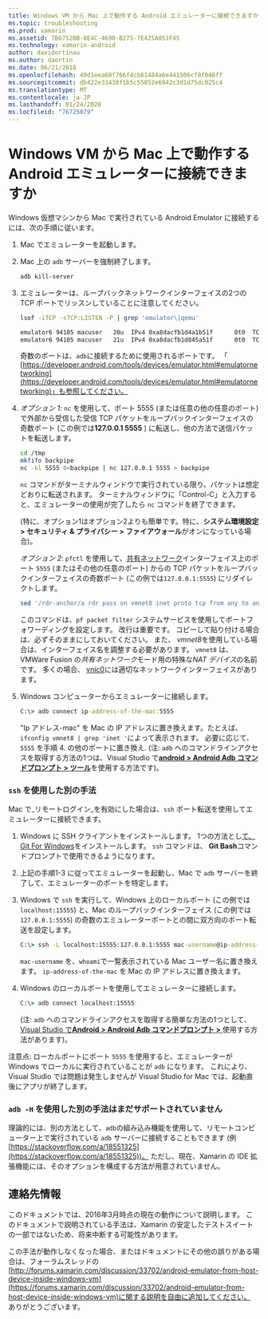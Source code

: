 ```yaml
---
title: Windows VM から Mac 上で動作する Android エミュレーターに接続できますか
ms.topic: troubleshooting
ms.prod: xamarin
ms.assetid: 7B6752BB-8E4C-4690-B275-7E425A051F45
ms.technology: xamarin-android
author: davidortinau
ms.author: daortin
ms.date: 06/21/2018
ms.openlocfilehash: 49d1eea60f766f4cb61484a6e441506cf8f046ff
ms.sourcegitcommit: db422e33438f1b5c55852e6942c3d1d75dc025c4
ms.translationtype: MT
ms.contentlocale: ja-JP
ms.lasthandoff: 01/24/2020
ms.locfileid: "76725079"
---
```

# <a name="is-it-possible-to-connect-to-android-emulators-running-on-a-mac-from-a-windows-vm"></a>Windows VM から Mac 上で動作する Android エミュレーターに接続できますか

Windows 仮想マシンから Mac で実行されている Android Emulator に接続するには、次の手順に従います。

1. Mac でエミュレーターを起動します。

2. Mac 上の `adb` サーバーを強制終了します。

    ```bash
    adb kill-server
    ```

3. エミュレーターは、ループバックネットワークインターフェイスの2つの TCP ポートでリッスンしていることに注意してください。

    ```bash
    lsof -iTCP -sTCP:LISTEN -P | grep 'emulator\|qemu'

    emulator6 94105 macuser   20u  IPv4 0xa8dacfb1d4a1b51f      0t0  TCP localhost:5555 (LISTEN)
    emulator6 94105 macuser   21u  IPv4 0xa8dacfb1d845a51f      0t0  TCP localhost:5554 (LISTEN)
    ```

    奇数のポートは、`adb`に接続するために使用されるポートです。 「 [https://developer.android.com/tools/devices/emulator.html#emulatornetworking](https://developer.android.com/tools/devices/emulator.html#emulatornetworking)」も参照してください。

4. _オプション 1_: `nc` を使用して、ポート 5555 (または任意の他の任意のポート) で外部から受信した受信 TCP パケットをループバックインターフェイスの奇数ポート (この例では**127.0.0.1 5555** ) に転送し、他の方法で送信パケットを転送します。

    ```bash
    cd /tmp
    mkfifo backpipe
    nc -kl 5555 0<backpipe | nc 127.0.0.1 5555 > backpipe
    ```

    `nc` コマンドがターミナルウィンドウで実行されている限り、パケットは想定どおりに転送されます。 ターミナルウィンドウに「Control-C」と入力すると、エミュレーターの使用が完了したら `nc` コマンドを終了できます。

    (特に、オプション1はオプション2よりも簡単です。特に、**システム環境設定 > セキュリティ & プライバシー > ファイアウォール**がオンになっている場合)。

    _オプション 2_: `pfctl` を使用して、[共有ネットワーク](https://kb.parallels.com/en/4948)インターフェイス上のポート `5555` (またはその他の任意のポート) からの TCP パケットをループバックインターフェイスの奇数ポート (この例では`127.0.0.1:5555`) にリダイレクトします。

    ```bash
    sed '/rdr-anchor/a rdr pass on vmnet8 inet proto tcp from any to any port 5555 -> 127.0.0.1 port 5555' /etc/pf.conf | sudo pfctl -ef -
    ```

    このコマンドは、`pf packet filter` システムサービスを使用してポートフォワーディングを設定します。 改行は重要です。 コピーして貼り付ける場合は、必ずそのままにしておいてください。 また、 *vmnet8*を使用している場合は、インターフェイス名を調整する必要があります。 `vmnet8` は、VMWare Fusion の*共有ネットワーク*モード用の特殊な*NAT デバイス*の名前です。 多くの場合、 [vnic0](https://download.parallels.com/doc/psbm/en/Parallels_Server_Bare_Metal_Users_Guide/29258.htm)には適切なネットワークインターフェイスがあります。

5. Windows コンピューターからエミュレーターに接続します。

    ```cmd
    C:\> adb connect ip-address-of-the-mac:5555
    ```

    "Ip アドレス-mac" を Mac の IP アドレスに置き換えます。たとえば、`ifconfig vmnet8 | grep 'inet '`によって表示されます。 必要に応じて、`5555` を手順 4. の他のポートに置き換え\. (注: `adb` へのコマンドラインアクセスを取得する方法の1つは、Visual Studio で[**android > Android Adb コマンドプロンプト > ツール**](~/cross-platform/troubleshooting/questions/version-logs.md#adb-logcat)を使用する方法です)。

### <a name="alternate-technique-using-ssh"></a>`ssh` を使用した別の手法

Mac で_リモートログイン_を有効にした場合は、`ssh` ポート転送を使用してエミュレーターに接続できます。

1. Windows に SSH クライアントをインストールします。 1つの方法とし[て、Git For Windows](https://git-for-windows.github.io/)をインストールします。 `ssh` コマンドは、 **Git Bash**コマンドプロンプトで使用できるようになります。

2. 上記の手順1-3 に従ってエミュレーターを起動し、Mac で `adb` サーバーを終了して、エミュレーターのポートを特定します。

3. Windows で `ssh` を実行して、Windows 上のローカルポート (この例では`localhost:15555`) と、Mac のループバックインターフェイス (この例では`127.0.0.1:5555`) の奇数のエミュレーターポートとの間に双方向のポート転送を設定します。

    ```cmd
    C:\> ssh -L localhost:15555:127.0.0.1:5555 mac-username@ip-address-of-the-mac
    ```

    `mac-username` を、`whoami`で一覧表示されている Mac ユーザー名に置き換えます。 `ip-address-of-the-mac` を Mac の IP アドレスに置き換えます。

4. Windows のローカルポートを使用してエミュレーターに接続します。

    ```cmd
    C:\> adb connect localhost:15555
    ```

    (注: `adb` へのコマンドラインアクセスを取得する簡単な方法の1つとして、 [Visual Studio で**Android > Android Adb コマンドプロンプト >** ](~/cross-platform/troubleshooting/questions/version-logs.md#adb-logcat)使用する方法があります)。

注意点: ローカルポートにポート `5555` を使用すると、エミュレーターが Windows でローカルに実行されていることが `adb` になります。 これにより、Visual Studio では問題は発生しませんが Visual Studio for Mac では、起動直後にアプリが終了します。

### <a name="alternate-technique-using-adb--h-is-not-yet-supported"></a>`adb -H` を使用した別の手法はまだサポートされていません

理論的には、別の方法として、`adb`の組み込み機能を使用して、リモートコンピューター上で実行されている `adb` サーバーに接続することもできます (例[https://stackoverflow.com/a/18551325](https://stackoverflow.com/a/18551325))。
ただし、現在、Xamarin の IDE 拡張機能には、そのオプションを構成する方法が用意されていません。

## <a name="contact-information"></a>連絡先情報

このドキュメントでは、2016年3月時点の現在の動作について説明します。 このドキュメントで説明されている手法は、Xamarin の安定したテストスイートの一部ではないため、将来中断する可能性があります。

この手法が動作しなくなった場合、またはドキュメントにその他の誤りがある場合は、フォーラムスレッドの[http://forums.xamarin.com/discussion/33702/android-emulator-from-host-device-inside-windows-vm](https://forums.xamarin.com/discussion/33702/android-emulator-from-host-device-inside-windows-vm)に関する説明を自由に追加してください。
ありがとうございます。
